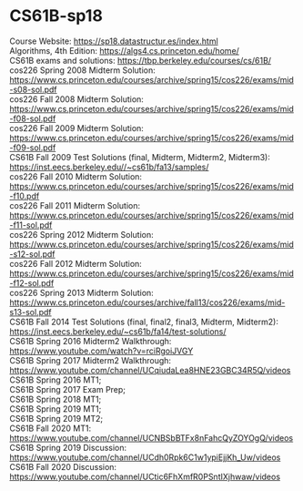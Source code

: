 # CS61B-sp18
Course Website: https://sp18.datastructur.es/index.html  
Algorithms, 4th Edition: https://algs4.cs.princeton.edu/home/  
CS61B exams and solutions: https://tbp.berkeley.edu/courses/cs/61B/  
cos226 Spring 2008 Midterm Solution: https://www.cs.princeton.edu/courses/archive/spring15/cos226/exams/mid-s08-sol.pdf  
cos226 Fall 2008 Midterm Solution: https://www.cs.princeton.edu/courses/archive/spring15/cos226/exams/mid-f08-sol.pdf  
cos226 Fall 2009 Midterm Solution: https://www.cs.princeton.edu/courses/archive/spring15/cos226/exams/mid-f09-sol.pdf  
CS61B Fall 2009 Test Solutions (final, Midterm, Midterm2, Midterm3): https://inst.eecs.berkeley.edu//~cs61b/fa13/samples/  
cos226 Fall 2010 Midterm Solution: https://www.cs.princeton.edu/courses/archive/spring15/cos226/exams/mid-f10.pdf  
cos226 Fall 2011 Midterm Solution: https://www.cs.princeton.edu/courses/archive/spring15/cos226/exams/mid-f11-sol.pdf  
cos226 Spring 2012 Midterm Solution: https://www.cs.princeton.edu/courses/archive/spring15/cos226/exams/mid-s12-sol.pdf  
cos226 Fall 2012 Midterm Solution: https://www.cs.princeton.edu/courses/archive/spring15/cos226/exams/mid-f12-sol.pdf  
cos226 Spring 2013 Midterm Solution: https://www.cs.princeton.edu/courses/archive/fall13/cos226/exams/mid-s13-sol.pdf  
CS61B Fall 2014 Test Solutions (final, final2, final3, Midterm, Midterm2): https://inst.eecs.berkeley.edu/~cs61b/fa14/test-solutions/  
CS61B Spring 2016 Midterm2 Walkthrough: https://www.youtube.com/watch?v=rciRgoiJVGY  
CS61B Spring 2017 Midterm2 Walkthrough: https://www.youtube.com/channel/UCqiudaLea8HNE23GBC34R5Q/videos  
CS61B Spring 2016 MT1;  
CS61B Spring 2017 Exam Prep;  
CS61B Spring 2018 MT1;  
CS61B Spring 2019 MT1;  
CS61B Spring 2019 MT2;  
CS61B Fall 2020 MT1: https://www.youtube.com/channel/UCNBSbBTFx8nFahcQyZOYOgQ/videos  
CS61B Spring 2019 Discussion: https://www.youtube.com/channel/UCdh0Rpk6C1w1ypiEjjKh_Uw/videos  
CS61B Fall 2020 Discussion: https://www.youtube.com/channel/UCtic6FhXmfR0PSntIXjhwaw/videos
